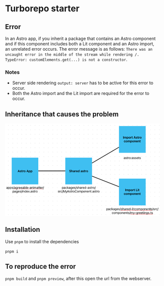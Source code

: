 # Turborepo starter

## Error

In an Astro app, if you inherit a package that contains an Astro component and
if this component includes both a Lit component and an Astro import, an unrelated
error occurs. The error message is as follows:
`There was an uncaught error in the middle of the stream while rendering /.
TypeError: customElements.get(...) is not a constructor`.

### Notes

- Server side rendering `output: server` has to be active for this error to occur.
- Both the Astro import and the Lit import are required for the error to occur.

## Inheritance that causes the problem

![The inheritance tree: The app inherits an npm package, which inherits both an astro package and a lit component](./inheritance-tree.png)

## Installation

Use `pnpm` to install the dependencies

`pnpm i`

## To reproduce the error

`pnpm build` and `pnpm preview`, after this open the url from the webserver.
